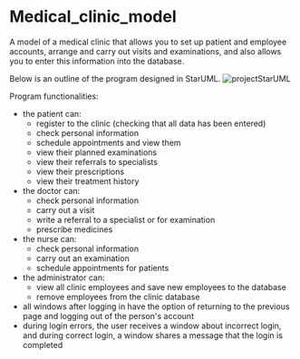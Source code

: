 # Medical_clinic_model
A model of a medical clinic that allows you to set up patient and employee accounts, arrange and carry out visits and examinations, and also allows you to enter this information into the database.

Below is an outline of the program designed in StarUML.
![projectStarUML](https://github.com/GWeronika/medical_clinic_model/assets/126601389/e2e3f0a6-0c5a-4fc8-81e7-d40b6d5c5b16)

Program functionalities:
  - the patient can:
      - register to the clinic (checking that all data has been entered)
      - check personal information
      - schedule appointments and view them
      - view their planned examinations
      - view their referrals to specialists
      - view their prescriptions
      - view their treatment history
  - the doctor can:
      - check personal information
      - carry out a visit
      - write a referral to a specialist or for examination
      - prescribe medicines
  - the nurse can:
      - check personal information
      - carry out an examination
      - schedule appointments for patients
  - the administrator can:
      - view all clinic employees and save new employees to the database
      - remove employees from the clinic database
  - all windows after logging in have the option of returning to the previous page and logging out of the person's account
  - during login errors, the user receives a window about incorrect login, and during correct login, a window shares a message that the login is completed

